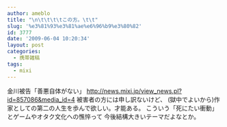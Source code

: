 ```yaml
---
author: ameblo
title: "\n\t\t\t\tこの方。\t\t"
slug: '%e3%81%93%e3%81%ae%e6%96%b9%e3%80%82'
id: 3777
date: '2009-06-04 10:20:34'
layout: post
categories:
  - 携帯雑稿
tags:
  - mixi
---
```


金川被告「善悪自体がない」 http://news.mixi.jp/view_news.pl?id=857086&media_id=4 被害者の方には申し訳ないけど、 (獄中でよいから)作家としての第二の人生を歩んで欲しい。才能ある。 こういう「死にたい衝動」とゲームやオタク文化への憔悴って 今後結構大きいテーマだよなとか。